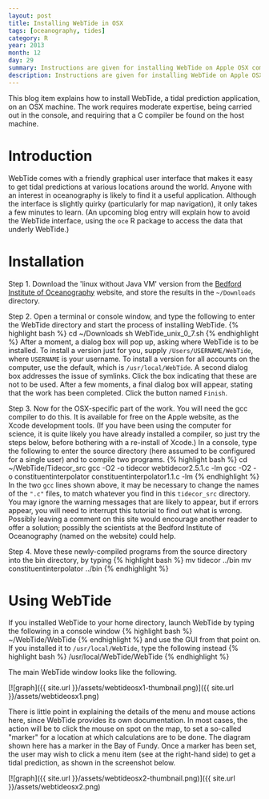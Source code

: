 ```yaml
---
layout: post
title: Installing WebTide in OSX
tags: [oceanography, tides]
category: R
year: 2013
month: 12
day: 29
summary: Instructions are given for installing WebTide on Apple OSX computers.
description: Instructions are given for installing WebTide on Apple OSX computers.
---
```


This blog item explains how to install WebTide, a tidal prediction application, on an OSX machine. The work requires moderate expertise, being carried out in the console, and requiring that a C compiler be found on the host machine.

# Introduction

WebTide comes with a friendly graphical user interface that makes it easy to get tidal predictions at various locations around the world.  Anyone with an interest in oceanography is likely to find it a useful application.  Although the interface is slightly quirky (particularly for map navigation), it only takes a few minutes to learn.  (An upcoming blog entry will explain how to avoid the WebTide interface, using the ``oce`` R package to access the data that underly WebTide.)

# Installation


Step 1. Download the 'linux without Java VM' version from the [Bedford Institute of Oceanography](http://www.bio.gc.ca/science/research-recherche/ocean/webtide/index-eng.php) website, and store the results in the ``~/Downloads`` directory.

Step 2. Open a terminal or console window, and type the following to enter the WebTide directory and start the process of installing WebTide.
{% highlight bash %}
cd ~/Downloads
sh WebTide_unix_0_7.sh
{% endhighlight %}
After a moment, a dialog box will pop up, asking where WebTide is to be installed. To install a version just for you, supply ``/Users/USERNAME/WebTide``, where ``USERNAME`` is your username. To install a version for all accounts on the computer, use the default, which is ``/usr/local/WebTide``. A second dialog box addresses the issue of symlinks. Click the box indicating that these are not to be used. After a few moments, a final dialog box will appear, stating that the work has been completed. Click the button named ``Finish``.

Step 3. Now for the OSX-specific part of the work. You will need the gcc compiler to do this. It is available for free on the Apple website, as the Xcode development tools. (If you have been using the computer for science, it is quite likely you have already installed a  compiler, so just try the steps below, before bothering with a re-install of Xcode.) In a console, type the following to enter the source directory (here assumed to be configured for a single user) and to compile two programs.
{% highlight bash %}
cd ~/WebTide/Tidecor_src
gcc -O2 -o tidecor webtidecor2.5.1.c -lm
gcc -O2 -o constituentinterpolator constituentinterpolator1.1.c -lm
{% endhighlight %}
In the two ``gcc`` lines shown above, it may be necessary to change the names of the ``".c"`` files, to match whatever you find in this ``tidecor_src`` directory. You may ignore the warning messages that are likely to appear, but if errors appear, you will need to interrupt this tutorial to find out what is wrong.  Possibly leaving a comment on this site would encourage another reader to offer a solution; possibly the scientists at the Bedford Institute of Oceanography (named on the website) could help.

Step 4. Move these newly-compiled programs from the source directory into the bin directory, by typing
{% highlight bash %}
mv tidecor ../bin
mv constituentinterpolator ../bin
{% endhighlight %}

# Using WebTide

If you installed WebTide to your home directory, launch WebTide by typing the following in a console window
{% highlight bash %}
~/WebTide/WebTide
{% endhighlight %}
and use the GUI from that point on. If you installed it to ``/usr/local/WebTide``, type the following instead
{% highlight bash %}
/usr/local/WebTide/WebTide
{% endhighlight %}

The main WebTide window looks like the following.

[![graph]({{ site.url }}/assets/webtideosx1-thumbnail.png)]({{ site.url }}/assets/webtideosx1.png)


There is little point in explaining the details of the menu and mouse actions here, since WebTide provides its own documentation.  In most cases, the action will be to click the mouse on spot on the map, to set a so-called "marker" for a location at which calculations are to be done.  The diagram shown here has a marker in the Bay of Fundy.  Once a marker has been set, the user may wish to click a menu item (see at the right-hand side) to get a tidal prediction, as shown in the screenshot below.


[![graph]({{ site.url }}/assets/webtideosx2-thumbnail.png)]({{ site.url }}/assets/webtideosx2.png)
